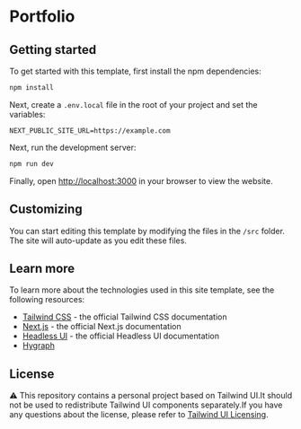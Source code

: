 # Portfolio

## Getting started

To get started with this template, first install the npm dependencies:

```bash
npm install
```

Next, create a `.env.local` file in the root of your project and set the variables:

```
NEXT_PUBLIC_SITE_URL=https://example.com
```

Next, run the development server:

```bash
npm run dev
```

Finally, open [http://localhost:3000](http://localhost:3000) in your browser to view the website.

## Customizing

You can start editing this template by modifying the files in the `/src` folder. The site will auto-update as you edit these files.

## Learn more

To learn more about the technologies used in this site template, see the following resources:

- [Tailwind CSS](https://tailwindcss.com/docs) - the official Tailwind CSS documentation
- [Next.js](https://nextjs.org/docs) - the official Next.js documentation
- [Headless UI](https://headlessui.dev) - the official Headless UI documentation
- [Hygraph](https://hygraph.com/)

## License

⚠️ This repository contains a personal project based on Tailwind UI.It should not be used to redistribute Tailwind UI components separately.If you have any questions about the license, please refer to [Tailwind UI Licensing](https://tailwindui.com/license).
